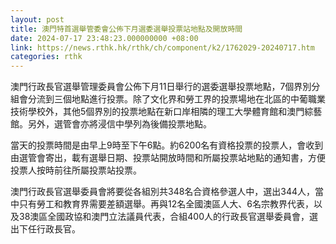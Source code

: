 ```yaml
---
layout: post
title: 澳門特首選舉管委會公佈下月選委選舉投票站地點及開放時間
date: 2024-07-17 23:48:23.000000000 +08:00
link: https://news.rthk.hk/rthk/ch/component/k2/1762029-20240717.htm
categories: rthk
---
```


澳門行政長官選舉管理委員會公佈下月11日舉行的選委選舉投票地點，7個界別分組會分流到三個地點進行投票。除了文化界和勞工界的投票場地在北區的中葡職業技術學校外，其他5個界別的投票地點在新口岸相隣的理工大學體育館和澳門綜藝館。另外，選管會亦將浸信中學列為後備投票地點。

當天的投票時間是由早上9時至下午6點。約6200名有資格投票的投票人，會收到由選管會寄出，載有選舉日期、投票站開放時間和所屬投票站地點的通知書，方便投票人按時前往所屬投票站投票。

澳門行政長官選舉委員會將要從各組別共348名合資格參選人中，選出344人，當中只有勞工和教育界需要差額選舉。再與12名全國澳區人大、6名宗教界代表，以及38澳區全國政協和澳門立法議員代表，合組400人的行政長官選舉委員會，選出下任行政長官。
